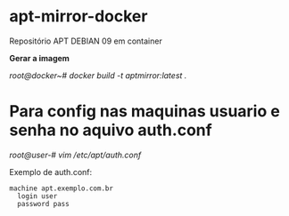 # apt-mirror-docker
Repositório APT DEBIAN 09 em container

**Gerar a imagem**

_root@docker~# docker build -t aptmirror:latest ._

# Para config nas maquinas usuario e senha no aquivo auth.conf
_root@user-# vim /etc/apt/auth.conf_

Exemplo de auth.conf:
```
machine apt.exemplo.com.br
  login user
  password pass
```


[//]: # (licenciado sob a licença Apache 2.0)
[//]: # (Copyright 2020 Pedro Henriqure Vilas Boas - pedro@vilasboas.eti.br)
